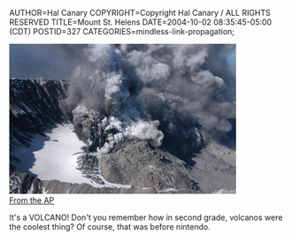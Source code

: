 AUTHOR=Hal Canary
COPYRIGHT=Copyright Hal Canary / ALL RIGHTS RESERVED
TITLE=Mount St. Helens
DATE=2004-10-02 08:35:45-05:00 (CDT)
POSTID=327
CATEGORIES=mindless-link-propagation;

![VOLCANO!](/images/2004-10-02_AP_mount_st_helens.jpg)  
[From the AP](http://story.news.yahoo.com/news?g=events/sc/080601volcano&a=&tmpl=sl&ns=&l=1&e=8&a=0&printer=)

It's a VOLCANO! Don't you remember how in second grade, volcanos were the coolest thing? Of course, that was before nintendo.
